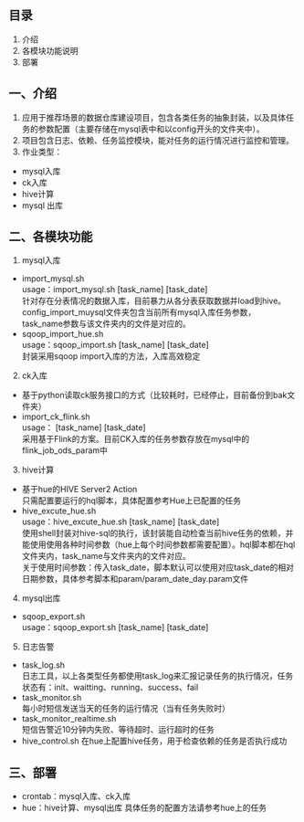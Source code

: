 ## 目录
1. 介绍
2. 各模块功能说明
3. 部署

## <a name="module">一、介绍</a>
1. 应用于推荐场景的数据仓库建设项目，包含各类任务的抽象封装，以及具体任务的参数配置（主要存储在mysql表中和以config开头的文件夹中）。
2. 项目包含日志、依赖、任务监控模块，能对任务的运行情况进行监控和管理。
3. 作业类型：
 - mysql入库
 - ck入库
 - hive计算
 - mysql 出库

## <a name="module">二、各模块功能</a>
1. mysql入库  
 - import_mysql.sh  
 usage：import_mysql.sh [task_name] [task_date]  
 针对存在分表情况的数据入库，目前暴力从各分表获取数据并load到hive。config_import_muysql文件夹包含当前所有mysql入库任务参数，task_name参数与该文件夹内的文件是对应的。  
 - sqoop_import_hue.sh  
     usage：sqoop_import.sh [task_name] [task_date]  
     封装采用sqoop import入库的方法，入库高效稳定  
     
2. ck入库
 - 基于python读取ck服务接口的方式（比较耗时，已经停止，目前备份到bak文件夹）
 - import_ck_flink.sh  
 usage： [task_name] [task_date]  
 采用基于Flink的方案。目前CK入库的任务参数存放在mysql中的flink_job_ods_param中
 
3. hive计算
 - 基于hue的HIVE Server2 Action  
    只需配置要运行的hql脚本，具体配置参考Hue上已配置的任务  
 - hive_excute_hue.sh   
 usage：hive_excute_hue.sh [task_name] [task_date]  
 使用shell封装对hive-sql的执行，该封装能自动检查当前hive任务的依赖，并能使用使用各种时间参数（hue上每个时间参数都需要配置）。hql脚本都在hql文件夹内，task_name与文件夹内的文件对应。    
 关于使用时间参数：传入task_date，脚本默认可以使用对应task_date的相对日期参数，具体参考脚本和param/param_date_day.param文件  
 
4. mysql出库  
 - sqoop_export.sh  
 usage：sqoop_export.sh [task_name] [task_date]  
 
 
5. 日志告警  
- task_log.sh   
日志工具，以上各类型任务都使用task_log来汇报记录任务的执行情况，任务状态有：init、waitting、running、success、fail
- task_monitor.sh  
每小时短信发送当天的任务的运行情况（当有任务失败时）
- task_monitor_realtime.sh   
短信告警近10分钟内失败、等待超时、运行超时的任务
- hive_control.sh
在hue上配置hive任务，用于检查依赖的任务是否执行成功


## <a name="module">三、部署</a>
- crontab：mysql入库、ck入库
- hue：hive计算、mysql出库
    具体任务的配置方法请参考hue上的任务






